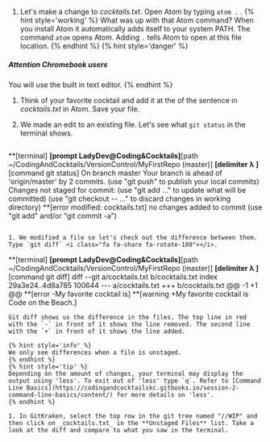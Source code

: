1. Let's make a change to _cocktails.txt_. Open Atom by typing `atom .` <i class="fa fa-share fa-rotate-180"></i>.
   {% hint style='working' %}
What was up with that Atom command?
When you install Atom it automatically adds itself to your system PATH. The command `atom` opens Atom. Adding `.` tells Atom to open at this file location.
   {% endhint %}
   {% hint style='danger' %}
##### Attention Chromebook users

You will use the built in text editor.
   {% endhint %}

1. Think of your favorite cocktail and add it at the of the sentence in _cocktails.txt_ in Atom. Save your file. 

1. We made an edit to an existing file. Let's see what `git status` in the terminal shows. 
   ```
**[terminal]
**[prompt LadyDev@Coding&Cocktails]**[path  ~/CodingAndCocktails/VersionControl/MyFirstRepo (master)]
**[delimiter λ ]**[command git status]
On branch master
Your branch is ahead of 'origin/master' by 2 commits.
  (use "git push" to publish your local commits)
Changes not staged for commit:
  (use "git add <file>..." to update what will be committed)
  (use "git checkout -- <file>..." to discard changes in working directory)
**[error    modified: cocktails.txt]
no changes added to commit (use "git add" and/or "git commit -a")

   ```

1. We modified a file so let's check out the difference between them. Type `git diff` <i class="fa fa-share fa-rotate-180"></i>.
   ```
**[terminal]
**[prompt LadyDev@Coding&Cocktails]**[path  ~/CodingAndCocktails/VersionControl/MyFirstRepo (master)]
**[delimiter λ ]**[command git diff]
diff --git a/cocktails.txt b/cocktails.txt
index 29a3e24..4d8a785 100644
--- a/cocktails.txt
+++ b/cocktails.txt
@@ -1 +1 @@
**[error -My favorite cocktail is]
**[warning +My favorite cocktail is Code on the Beach.]

   ```
   Git diff shows us the difference in the files. The top line in red with the `-` in front of it shows the line removed. The second line with the `+` in front of it shows the line added.

   {% hint style='info' %}
We only see differences when a file is unstaged.
   {% endhint %}
   {% hint style='tip' %}
Depending on the amount of changes, your terminal may display the output using 'less'. To exit out of 'less' type `q`. Refer to [Command Line Basics](https://codingandcocktailskc.gitbooks.io/session-2-command-line-basics/content/) for more details on 'less'. 
   {% endhint %}

1. In GitKraken, select the top row in the git tree named "//WIP" and then click on _cocktails.txt_ in the **Unstaged Files** list. Take a look at the diff and compare to what you saw in the terminal.

